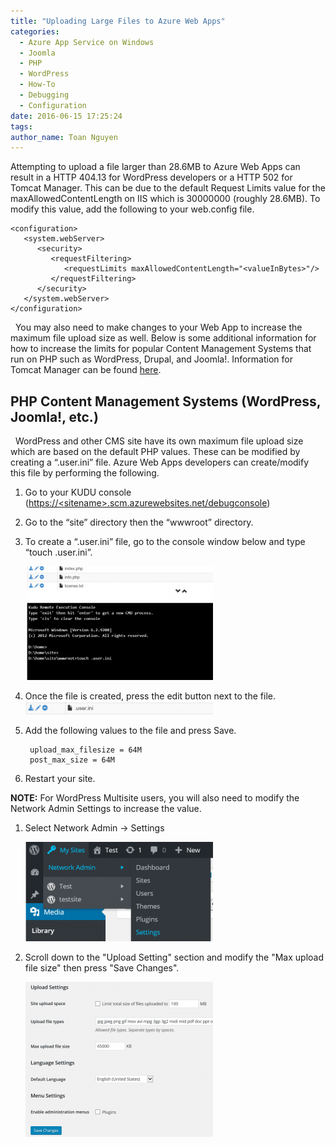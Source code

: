 ```yaml
---
title: "Uploading Large Files to Azure Web Apps"
categories:
  - Azure App Service on Windows
  - Joomla
  - PHP
  - WordPress
  - How-To
  - Debugging
  - Configuration
date: 2016-06-15 17:25:24
tags:
author_name: Toan Nguyen
---
```


Attempting to upload a file larger than 28.6MB to Azure Web Apps can result in a HTTP 404.13 for WordPress developers or a HTTP 502 for Tomcat Manager. This can be due to the default Request Limits value for the maxAllowedContentLength on IIS which is 30000000 (roughly 28.6MB). To modify this value, add the following to your web.config file.  

    <configuration>
       <system.webServer>
          <security>
             <requestFiltering>
                <requestLimits maxAllowedContentLength="<valueInBytes>"/>
             </requestFiltering>
          </security>
       </system.webServer>
    </configuration>

  You may also need to make changes to your Web App to increase the maximum file upload size as well. Below is some additional information for how to increase the limits for popular Content Management Systems that run on PHP such as WordPress, Drupal, and Joomla!. Information for Tomcat Manager can be found [here](../2015/09/18/accessing-the-tomcat-manager-console-on-azure-java-webapp/).  

## PHP Content Management Systems (WordPress, Joomla!, etc.)


  WordPress and other CMS site have its own maximum file upload size which are based on the default PHP values. These can be modified by creating a “.user.ini” file. Azure Web Apps developers can create/modify this file by performing the following. 

1. Go to your KUDU console ([https://\<sitename>.scm.azurewebsites.net/debugconsole](https://%3csitename%3e.scm.azurewebsites.net/debugconsole)) 

2. Go to the “site” directory then the “wwwroot” directory. 

3. To create a “.user.ini” file, go to the console window below and type “touch .user.ini”. 

   [![console](/media/2016/06/console-300x182.png)](/media/2016/06/console.png) 

4. Once the file is created, press the edit button next to the file. 
   [![userini](/media/2016/06/userini-300x21.png)](/media/2016/06/userini.png) 

5. Add the following values to the file and press Save.

        upload_max_filesize = 64M
        post_max_size = 64M

6. Restart your site.   

**NOTE:** For WordPress Multisite users, you will also need to modify the Network Admin Settings to increase the value. 

1. Select Network Admin -> Settings 

   [![multisite](/media/2016/06/multisite-300x159.png)](/media/2016/06/multisite.png) 

2. Scroll down to the "Upload Setting" section and modify the "Max upload file size" then press "Save Changes". 

   [![multisiteupload](/media/2016/06/multisiteupload-300x248.png)](/media/2016/06/multisiteupload.png)
